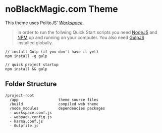 noBlackMagic.com Theme
======================

This theme uses PoliteJS' [_Workspace_][wks].

> In order to run the follwing Quick Start scripts you need 
> [NodeJS][node] and [NPM][npm] up and running on your computer.
> You also need [GulpJS][gulp] installed globally.

    // install Gulp (if you don't have it yet)
    npm install -g gulp
    
    // quick project startup
    npm install && gulp
    
## Folder Structure

    /project-root
      /app                  theme source files
      /build                compiled web theme 
      /node_modules         dependencies packages
      - workspace.conf.js
      - webpack.config.js
      - karma.conf.js
      - Gulpfile.js


[wks]: https://github.com/PoliteJS/workspace "Single Page Application Workspace"
[npm]: npmjs.org
[node]: nodejs.org
[gulp]: gulpjs.com
[wpak]: http://webpack.github.io/
[less]: lesscss.org